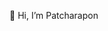 👋 Hi, I’m Patcharapon

<!---
patcharapon1999/patcharapon1999 is a ✨ special ✨ repository because its `README.md` (this file) appears on your GitHub profile.
You can click the Preview link to take a look at your changes.
--->
